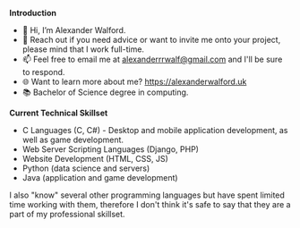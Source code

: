 **Introduction**
- 👋 Hi, I’m Alexander Walford.
- 👥 Reach out if you need advice or want to invite me onto your project, please mind that I work full-time.
- 📫 Feel free to email me at alexanderrrwalf@gmail.com and I'll be sure to respond. 
- 🌐 Want to learn more about me? https://alexanderwalford.uk
- 📚 Bachelor of Science degree in computing.

**Current Technical Skillset**
- C Languages (C, C#) - Desktop and mobile application development, as well as game development. 
- Web Server Scripting Languages (Django, PHP)
- Website Development (HTML, CSS, JS)
- Python (data science and servers)
- Java (application and game development)

I also "know" several other programming languages but have spent limited time working with them, therefore I don't think it's safe to say that they are a part of my professional skillset. 
